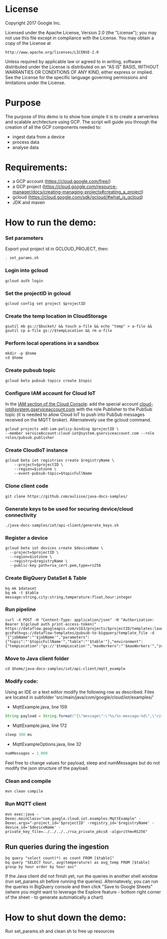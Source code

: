 # License

Copyright 2017 Google Inc.

Licensed under the Apache License, Version 2.0 (the "License");
you may not use this file except in compliance with the License.
You may obtain a copy of the License at

    http://www.apache.org/licenses/LICENSE-2.0

Unless required by applicable law or agreed to in writing, software
distributed under the License is distributed on an "AS IS" BASIS,
WITHOUT WARRANTIES OR CONDITIONS OF ANY KIND, either express or implied.
See the License for the specific language governing permissions and
limitations under the License.

# Purpose
The purpose of this demo is to show how simple it is to create a serverless and scalable architecture using GCP.
The script will guide you through the creation of all the GCP components needed to:
- ingest data from a device
- process data
- analyse data

# Requirements:
- a GCP account (https://cloud.google.com/free/)
- a GCP project (https://cloud.google.com/resource-manager/docs/creating-managing-projects#creating_a_project)
- gcloud (https://cloud.google.com/sdk/gcloud/#what_is_gcloud)
- JDK and maven

# How to run the demo:

### Set parameters
Export yout project id in GCLOUD_PROJECT, then:
```shell
. set_params.sh
```

### Login into gcloud
```shell
gcloud auth login
```

### Set the projectID in gcloud
```shell
gcloud config set project $projectID
```

### Create the temp location in CloudStorage
```shell
gsutil mb gs://$bucket/ && touch a-file && echo "temp" > a-file && gsutil cp a-file gs://$tempLocation && rm a-file
```

### Perform local operations in a sandbox
```shell
mkdir -p $home
cd $home
```

### Create pubsub topic
```shell
gcloud beta pubsub topics create $topic
```

### Configure IAM account for Cloud IoT

In the [IAM section of the Cloud Console](https://console.cloud.google.com/iam-admin/iam): add the special account cloud-iot@system.gserviceaccount.com with the role Publisher to the PubSub topic (it is needed to allow Cloud IoT to push into PubSub messages received on the MQTT broker). Alternatevely use the gcloud command.
```shell
gcloud projects add-iam-policy-binding $projectID \
--member serviceAccount:cloud-iot@system.gserviceaccount.com --role roles/pubsub.publisher
```

### Create CloudIoT instance
```shell
gcloud beta iot registries create $registryName \
    --project=$projectID \
    --region=$iotzone \
    --event-pubsub-topic=$topicFullName
```

### Clone client code
```shell
git clone https://github.com/aulisse/java-docs-samples/
```

### Generate keys to be used for securing device/cloud connectivity
```shell
./java-docs-samples/iot/api-client/generate_keys.sh
```

### Register a device
```shell
gcloud beta iot devices create $deviceName \
  --project=$projectID \
  --region=$iotzone \
  --registry=$registryName \
  --public-key path=rsa_cert.pem,type=rs256
```

### Create BigQuery DataSet & Table
```shell
bq mk $dataset
bq mk -t $table message:string,city:string,temperature:float,hour:integer
```

### Run pipeline
```shell
curl -X POST -H "Content-Type: application/json" -H "Authorization: Bearer $(gcloud auth print-access-token)" https://dataflow.googleapis.com/v1b3/projects/$projectID/templates:launch?gcsPath=gs://dataflow-templates/pubsub-to-bigquery/template_file -d  '{"jobName":"'$jobName'","parameters":{"topic":"'$topicFullName'","table":"'$table'"},"environment":{"tempLocation":"gs://'$tempLocation'","maxWorkers":"'$maxWorkers'","zone":"'$dataflowzone'"}}'
```

### Move to Java client folder
```shell
cd $home/java-docs-samples/iot/api-client/mqtt_example
```

### Modify code:

Using an IDE or a text editor modify the following row as described. Files are located in subfolder 'src/main/java/com/google/cloud/iot/examples/'

* MqttExample.java, line 159 
```java
String payload = String.format("{\"message\":\"%s/%s-message-%d\",\"city\":\"Milan\",\"temperature\":\""+(20+new java.util.Random().nextDouble()*5)+"\",\"hour\":\""+(new java.util.Random().nextInt(24))+"\"}", options.registryId, options.deviceId, i);
```
* MqttExample.java, line 172 
```java
sleep 300 ms 
```
* MqttExampleOptions.java, line 32
```java
numMessages = 1_000
```

Feel free to change values for payload, sleep and numMessages but do not modify the json structure of the payload.

### Clean and compile 
```shell
mvn clean compile
```

### Run MQTT client
```shell
mvn exec:java -Dexec.mainClass="com.google.cloud.iot.examples.MqttExample" -Dexec.args="-project_id='$projectID' -registry_id='$registryName' -device_id='$deviceName' -private_key_file=../../../../rsa_private_pkcs8 -algorithm=RS256"
```

## Run queries during the ingestion
```shell
bq query "select count(*) as count FROM [$table]"
bq query "SELECT hour, avg(temperature) as avg_temp FROM [$table] group by hour order by hour asc"
```
If the Java client did not finish yet, run the queries in another shell window (run set_params.sh before running the queries). Alternatevely, you can run the queries in BigQuery console and then click "Save to Google Sheets" (where you might want to leverage the Explore feature - bottom right corner of the sheet - to generate automatically a chart)

# How to shut down the demo:
Run set_params.sh and clean.sh to free up resources
